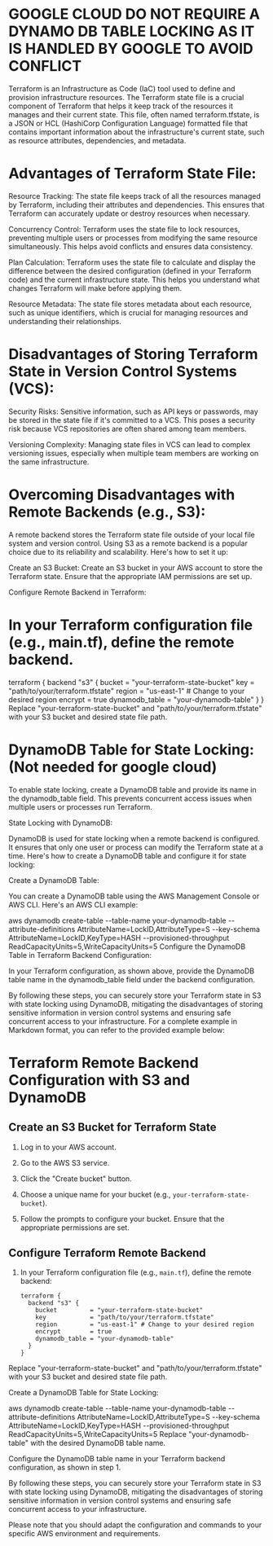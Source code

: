 # GOOGLE CLOUD DO NOT REQUIRE A DYNAMO DB TABLE LOCKING AS IT IS HANDLED BY GOOGLE TO AVOID CONFLICT

Terraform is an Infrastructure as Code (IaC) tool used to define and provision infrastructure resources. The Terraform state file is a crucial component of Terraform that helps it keep track of the resources it manages and their current state. This file, often named terraform.tfstate, is a JSON or HCL (HashiCorp Configuration Language) formatted file that contains important information about the infrastructure's current state, such as resource attributes, dependencies, and metadata.

# Advantages of Terraform State File:

 Resource Tracking: The state file keeps track of all the resources managed by Terraform, including their attributes and dependencies. This ensures that Terraform can accurately update or destroy resources when necessary.

Concurrency Control: Terraform uses the state file to lock resources, preventing multiple users or processes from modifying the same resource simultaneously. This helps avoid conflicts and ensures data consistency.

Plan Calculation: Terraform uses the state file to calculate and display the difference between the desired configuration (defined in your Terraform code) and the current infrastructure state. This helps you understand what changes Terraform will make before applying them.

Resource Metadata: The state file stores metadata about each resource, such as unique identifiers, which is crucial for managing resources and understanding their relationships.

# Disadvantages of Storing Terraform State in Version Control Systems (VCS):

Security Risks: Sensitive information, such as API keys or passwords, may be stored in the state file if it's committed to a VCS. This poses a security risk because VCS repositories are often shared among team members.

Versioning Complexity: Managing state files in VCS can lead to complex versioning issues, especially when multiple team members are working on the same infrastructure.

# Overcoming Disadvantages with Remote Backends (e.g., S3):

A remote backend stores the Terraform state file outside of your local file system and version control. Using S3 as a remote backend is a popular choice due to its reliability and scalability. Here's how to set it up:

Create an S3 Bucket: Create an S3 bucket in your AWS account to store the Terraform state. Ensure that the appropriate IAM permissions are set up.

Configure Remote Backend in Terraform:

# In your Terraform configuration file (e.g., main.tf), define the remote backend.
terraform {
  backend "s3" {
    bucket         = "your-terraform-state-bucket"
    key            = "path/to/your/terraform.tfstate"
    region         = "us-east-1" # Change to your desired region
    encrypt        = true
    dynamodb_table = "your-dynamodb-table"
  }
}
Replace "your-terraform-state-bucket" and "path/to/your/terraform.tfstate" with your S3 bucket and desired state file path.

# DynamoDB Table for State Locking:(Not needed for google cloud)

To enable state locking, create a DynamoDB table and provide its name in the dynamodb_table field. This prevents concurrent access issues when multiple users or processes run Terraform.

State Locking with DynamoDB:

DynamoDB is used for state locking when a remote backend is configured. It ensures that only one user or process can modify the Terraform state at a time. Here's how to create a DynamoDB table and configure it for state locking:

Create a DynamoDB Table:

You can create a DynamoDB table using the AWS Management Console or AWS CLI. Here's an AWS CLI example:

aws dynamodb create-table --table-name your-dynamodb-table --attribute-definitions AttributeName=LockID,AttributeType=S --key-schema AttributeName=LockID,KeyType=HASH --provisioned-throughput ReadCapacityUnits=5,WriteCapacityUnits=5
Configure the DynamoDB Table in Terraform Backend Configuration:

In your Terraform configuration, as shown above, provide the DynamoDB table name in the dynamodb_table field under the backend configuration.

By following these steps, you can securely store your Terraform state in S3 with state locking using DynamoDB, mitigating the disadvantages of storing sensitive information in version control systems and ensuring safe concurrent access to your infrastructure. For a complete example in Markdown format, you can refer to the provided example below:

# Terraform Remote Backend Configuration with S3 and DynamoDB

## Create an S3 Bucket for Terraform State

1. Log in to your AWS account.

2. Go to the AWS S3 service.

3. Click the "Create bucket" button.

4. Choose a unique name for your bucket (e.g., `your-terraform-state-bucket`).

5. Follow the prompts to configure your bucket. Ensure that the appropriate permissions are set.

## Configure Terraform Remote Backend

1. In your Terraform configuration file (e.g., `main.tf`), define the remote backend:

   ```hcl
   terraform {
     backend "s3" {
       bucket         = "your-terraform-state-bucket"
       key            = "path/to/your/terraform.tfstate"
       region         = "us-east-1" # Change to your desired region
       encrypt        = true
       dynamodb_table = "your-dynamodb-table"
     }
   }
Replace "your-terraform-state-bucket" and "path/to/your/terraform.tfstate" with your S3 bucket and desired state file path.

Create a DynamoDB Table for State Locking:

aws dynamodb create-table --table-name your-dynamodb-table --attribute-definitions AttributeName=LockID,AttributeType=S --key-schema AttributeName=LockID,KeyType=HASH --provisioned-throughput ReadCapacityUnits=5,WriteCapacityUnits=5
Replace "your-dynamodb-table" with the desired DynamoDB table name.

Configure the DynamoDB table name in your Terraform backend configuration, as shown in step 1.

By following these steps, you can securely store your Terraform state in S3 with state locking using DynamoDB, mitigating the disadvantages of storing sensitive information in version control systems and ensuring safe concurrent access to your infrastructure.


Please note that you should adapt the configuration and commands to your specific AWS environment and requirements.